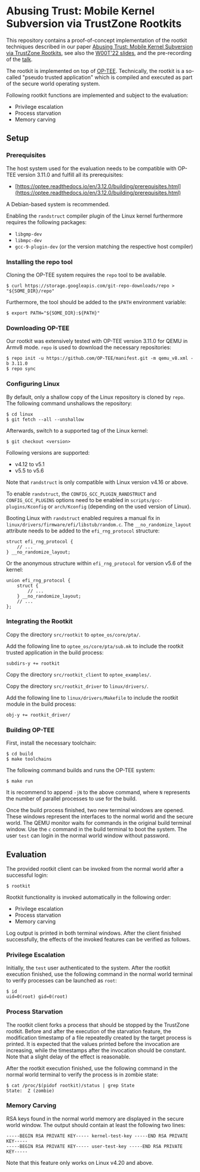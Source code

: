 # Abusing Trust: Mobile Kernel Subversion via TrustZone Rootkits

This repository contains a proof-of-concept implementation of the rootkit techniques described in our paper [Abusing Trust: Mobile Kernel Subversion via TrustZone Rootkits](https://security.inso.tuwien.ac.at/pdfs/woot22-preprint.pdf), see also the [W00T'22 slides](https://security.inso.tuwien.ac.at/downloads/projects/abusing-trust/woot22-presentation.pdf), and the pre-recording of the [talk](https://security.inso.tuwien.ac.at/downloads/projects/abusing-trust/woot22-abusingtrust.mp4). 

The rootkit is implemented on top of [OP-TEE](https://www.op-tee.org/). Technically, the rootkit is a so-called "pseudo trusted application" which is compiled and executed as part of the secure world operating system.

Following rootkit functions are implemented and subject to the evaluation:

* Privilege escalation
* Process starvation
* Memory carving


## Setup

### Prerequisites

The host system used for the evaluation needs to be compatible with OP-TEE version 3.11.0 and fulfill all its prerequisites:

* [https://optee.readthedocs.io/en/3.12.0/building/prerequisites.html](https://optee.readthedocs.io/en/3.12.0/building/prerequisites.html)

A Debian-based system is recommended.

Enabling the `randstruct` compiler plugin of the Linux kernel furthermore requires the following packages:

* `libgmp-dev`
* `libmpc-dev`
* `gcc-9-plugin-dev` (or the version matching the respective host compiler)

### Installing the repo tool

Cloning the OP-TEE system requires the `repo` tool to be available.

```
$ curl https://storage.googleapis.com/git-repo-downloads/repo > "${SOME_DIR}/repo"
```

Furthermore, the tool should be added to the `$PATH` environment variable:

```
$ export PATH="${SOME_DIR}:${PATH}"
```

### Downloading OP-TEE

Our rootkit was extensively tested with OP-TEE version 3.11.0 for QEMU in Armv8 mode. `repo` is used to download the necessary repositories:

```
$ repo init -u https://github.com/OP-TEE/manifest.git -m qemu_v8.xml -b 3.11.0
$ repo sync
```

### Configuring Linux

By default, only a shallow copy of the Linux repository is cloned by `repo`. The following command unshallows the repository:

```
$ cd linux
$ git fetch --all --unshallow
```

Afterwards, switch to a supported tag of the Linux kernel:

```
$ git checkout <version>
```

Following versions are supported:

* v4.12 to v5.1
* v5.5 to v5.6

Note that `randstruct` is only compatible with Linux version v4.16 or above.

To enable `randstruct`, the `CONFIG_GCC_PLUGIN_RANDSTRUCT` and `CONFIG_GCC_PLUGINS` options need to be enabled in `scripts/gcc-plugins/Kconfig` or `arch/Kconfig` (depending on the used version of Linux).

Booting Linux with `randstruct` enabled requires a manual fix in `linux/drivers/firmware/efi/libstub/random.c`. The `__no_randomize_layout` attribute needs to be added to the `efi_rng_protocol` structure:

```
struct efi_rng_protocol {
    // ...
} __no_randomize_layout;
```

Or the anonymous structure within `efi_rng_protocol` for version v5.6 of the kernel:

```
union efi_rng_protocol {
    struct {
        // ...
    } __no_randomize_layout;
    // ...
};
```

### Integrating the Rootkit

Copy the directory `src/rootkit` to `optee_os/core/pta/`.

Add the following line to `optee_os/core/pta/sub.mk` to include the rootkit trusted application in the build process:

```
subdirs-y += rootkit
```

Copy the directory `src/rootkit_client` to `optee_examples/`.

Copy the directory `src/rootkit_driver` to `linux/drivers/`.

Add the following line to `linux/drivers/Makefile` to include the rootkit module in the build process:

```
obj-y += rootkit_driver/
```

### Building OP-TEE

First, install the necessary toolchain:

```
$ cd build
$ make toolchains
```

The following command builds and runs the OP-TEE system:

```
$ make run
```

It is recommend to append `-jN` to the above command, where `N` represents the number of parallel processes to use for the build.

Once the build process finished, two new terminal windows are opened. These windows represent the interfaces to the normal world and the secure world. The QEMU monitor waits for commands in the original build terminal window. Use the `c` command in the build terminal to boot the system. The user `test` can login in the normal world window without password.


## Evaluation

The provided rootkit client can be invoked from the normal world after a successful login:

```
$ rootkit
```

Rootkit functionality is invoked automatically in the following order:

* Privilege escalation
* Process starvation
* Memory carving

Log output is printed in both terminal windows. After the client finished successfully, the effects of the invoked features can be verified as follows.

### Privilege Escalation

Initially, the `test` user authenticated to the system. After the rootkit execution finished, use the following command in the normal world terminal to verify processes can be launched as `root`:

```
$ id
uid=0(root) gid=0(root)
```

### Process Starvation

The rootkit client forks a process that should be stopped by the TrustZone rootkit. Before and after the execution of the starvation feature, the modification timestamp of a file repeatedly created by the target process is printed. It is expected that the values printed before the invocation are increasing, while the timestamps after the invocation should be constant. Note that a slight delay of the effect is reasonable.

After the rootkit execution finished, use the following command in the normal world terminal to verify the process is in zombie state:

```
$ cat /proc/$(pidof rootkit)/status | grep State
State:  Z (zombie)
```

### Memory Carving

RSA keys found in the normal world memory are displayed in the secure world window. The output should contain at least the following two lines:

```
-----BEGIN RSA PRIVATE KEY----- kernel-test-key -----END RSA PRIVATE KEY-----
-----BEGIN RSA PRIVATE KEY----- user-test-key -----END RSA PRIVATE KEY-----
```

Note that this feature only works on Linux v4.20 and above.
